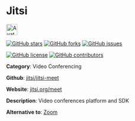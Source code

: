
# Jitsi 

<a href="https://jitsi.org/meet"><img src="https://icons.duckduckgo.com/ip3/jitsi.org/meet.ico" alt="Avatar" width="30" height="30" /></a>

[![GitHub stars](https://img.shields.io/github/stars/jitsi/jitsi-meet.svg?style=social&label=Star&maxAge=2592000)](https://GitHub.com/jitsi/jitsi-meet/stargazers/) [![GitHub forks](https://img.shields.io/github/forks/jitsi/jitsi-meet.svg?style=social&label=Fork&maxAge=2592000)](https://GitHub.com/jitsi/jitsi-meet/network/) [![GitHub issues](https://img.shields.io/github/issues/jitsi/jitsi-meet.svg)](https://GitHub.com/Njitsi/jitsi-meet/issues/)

[![GitHub license](https://img.shields.io/github/license/jitsi/jitsi-meet.svg)](https://github.com/jitsi/jitsi-meet/blob/master/LICENSE) [![GitHub contributors](https://img.shields.io/github/contributors/jitsi/jitsi-meet.svg)](https://GitHub.com/jitsi/jitsi-meet/graphs/contributors/) 

**Category**: Video Conferencing

**Github**: [jitsi/jitsi-meet](https://github.com/jitsi/jitsi-meet)

**Website**: [jitsi.org/meet](https://jitsi.org/meet)

**Description**:
Video conferences platform and SDK

**Alternative to**: [Zoom](https://zoom.us/)
